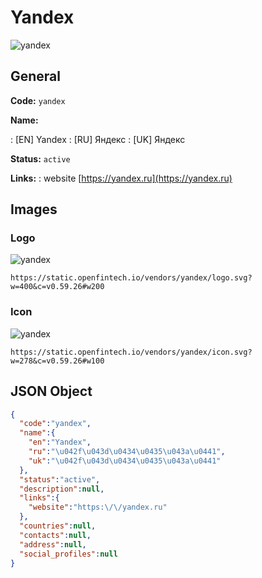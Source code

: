 
# Yandex 
![yandex](https://static.openfintech.io/vendors/yandex/logo.svg?w=400&c=v0.59.26#w200)  

## General 
 
**Code:** `yandex` 
 
**Name:** 
 
:	[EN] Yandex 
:	[RU] Яндекс 
:	[UK] Яндекс 
 
**Status:** `active` 
 
**Links:** 
: website [https://yandex.ru](https://yandex.ru) 
 

## Images 

### Logo 
 
![yandex](https://static.openfintech.io/vendors/yandex/logo.svg?w=400&c=v0.59.26#w200)  

```
https://static.openfintech.io/vendors/yandex/logo.svg?w=400&c=v0.59.26#w200
```  

### Icon 
 
![yandex](https://static.openfintech.io/vendors/yandex/icon.svg?w=278&c=v0.59.26#w100)  

```
https://static.openfintech.io/vendors/yandex/icon.svg?w=278&c=v0.59.26#w100
```  

## JSON Object 

```json
{
  "code":"yandex",
  "name":{
    "en":"Yandex",
    "ru":"\u042f\u043d\u0434\u0435\u043a\u0441",
    "uk":"\u042f\u043d\u0434\u0435\u043a\u0441"
  },
  "status":"active",
  "description":null,
  "links":{
    "website":"https:\/\/yandex.ru"
  },
  "countries":null,
  "contacts":null,
  "address":null,
  "social_profiles":null
}
```  
